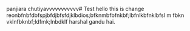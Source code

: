 panjiara chutiyavvvvvvvvvvv# Test
hello this is change
reonbfnbfdbfspjbfdjbfsfdjklbdios;bfknmbfbfnkbf;lbfnlkbfnklbfsl m
fbkn vklnfbknbf;ldfmk;lnbdklf
harshal gandu hai.
